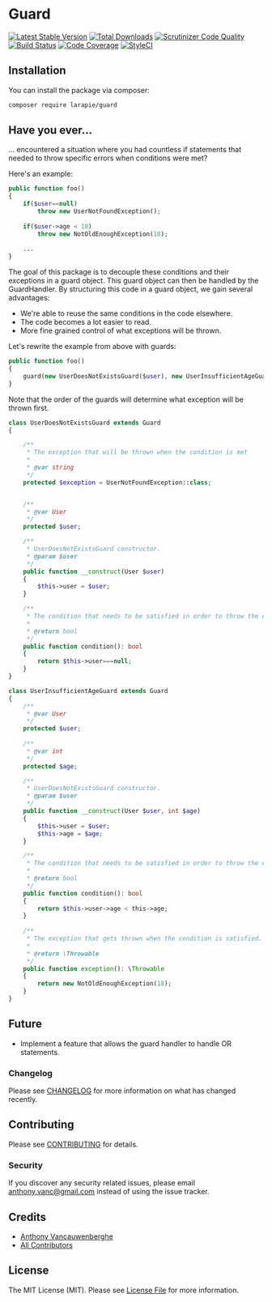 # Guard
[![Latest Stable Version](https://poser.pugx.org/larapie/guard/v/stable)](https://packagist.org/packages/larapie/guard)
[![Total Downloads](https://poser.pugx.org/larapie/guard/downloads)](https://packagist.org/packages/larapie/guard)
[![Scrutinizer Code Quality](https://scrutinizer-ci.com/g/larapie/guard/badges/quality-score.png?b=master)](https://scrutinizer-ci.com/g/larapie/guard/?branch=master)
[![Build Status](https://travis-ci.org/larapie/guard.svg?branch=master)](https://travis-ci.org/larapie/guard)
[![Code Coverage](https://scrutinizer-ci.com/g/larapie/guard/badges/coverage.png?b=master)](https://scrutinizer-ci.com/g/larapie/guard/?branch=master)
[![StyleCI](https://github.styleci.io/repos/178550231/shield?branch=master)](https://github.styleci.io/repos/178550231)

## Installation

You can install the package via composer:

```bash
composer require larapie/guard
```

## Have you ever…

… encountered a situation where you had countless if statements that needed to throw specific errors when conditions were met?

Here's an example:

```php
public function foo()
{
    if($user==null)
        throw new UserNotFoundException();
        
    if($user->age < 18)
        throw new NotOldEnoughException(18);
        
    ...
}
```

The goal of this package is to decouple these conditions and their exceptions in a guard object. This guard object can then be handled by the GuardHandler.
By structuring this code in a guard object, we gain several advantages:

- We're able to reuse the same conditions in the code elsewhere.
- The code becomes a lot easier to read.
- More fine grained control of what exceptions will be thrown.

Let's rewrite the example from above with guards:

```php
public function foo()
{
    guard(new UserDoesNotExistsGuard($user), new UserInsufficientAgeGuard($user, 18));
}
```

Note that the order of the guards will determine what exception will be thrown first.

```php
class UserDoesNotExistsGuard extends Guard
{

    /**
     * The exception that will be thrown when the condition is met
     *
     * @var string
     */
    protected $exception = UserNotFoundException::class;


    /**
     * @var User
     */
    protected $user;

    /**
     * UserDoesNotExistsGuard constructor.
     * @param $user
     */
    public function __construct(User $user)
    {
        $this->user = $user;
    }

    /**
     * The condition that needs to be satisfied in order to throw the exception.
     *
     * @return bool
     */
    public function condition(): bool
    {
        return $this->user===null;
    }
}
```

```php
class UserInsufficientAgeGuard extends Guard
{
    /**
     * @var User
     */
    protected $user;
    
    /**
     * @var int
     */
    protected $age;    

    /**
     * UserDoesNotExistsGuard constructor.
     * @param $user
     */
    public function __construct(User $user, int $age)
    {
        $this->user = $user;
        $this->age = $age;
    }

    /**
     * The condition that needs to be satisfied in order to throw the exception.
     *
     * @return bool
     */
    public function condition(): bool
    {
        return $this->user->age < this->age;
    }
    
    /**
     * The exception that gets thrown when the condition is satisfied.
     *
     * @return \Throwable
     */
    public function exception(): \Throwable
    {
        return new NotOldEnoughException(18);
    }    
}
```

## Future

- Implement a feature that allows the guard handler to handle OR statements.

### Changelog

Please see [CHANGELOG](CHANGELOG.md) for more information on what has changed recently.

## Contributing

Please see [CONTRIBUTING](CONTRIBUTING.md) for details.

### Security

If you discover any security related issues, please email anthony.vanc@gmail.com instead of using the issue tracker.

## Credits

- [Anthony Vancauwenberghe](https://github.com/larapie)
- [All Contributors](../../contributors)

## License

The MIT License (MIT). Please see [License File](LICENSE.md) for more information.
